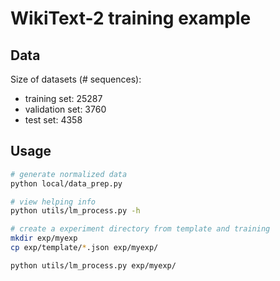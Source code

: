 # WikiText-2 training example

## Data

Size of datasets (# sequences):

- training set: 25287
- validation set: 3760
- test set: 4358

## Usage

```bash
# generate normalized data
python local/data_prep.py

# view helping info
python utils/lm_process.py -h

# create a experiment directory from template and training
mkdir exp/myexp
cp exp/template/*.json exp/myexp/

python utils/lm_process.py exp/myexp/
```
